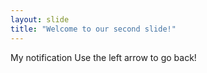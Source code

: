 ```yaml
---
layout: slide
title: "Welcome to our second slide!"
---
```

My notification
Use the left arrow to go back!
